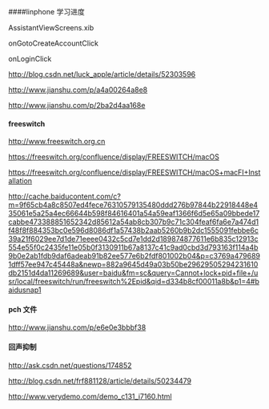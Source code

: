 ####linphone 学习进度

AssistantViewScreens.xib

onGotoCreateAccountClick

onLoginClick

http://blog.csdn.net/luck_apple/article/details/52303596

http://www.jianshu.com/p/a4a00264a8e8

http://www.jianshu.com/p/2ba2d4aa168e



#### freeswitch

http://www.freeswitch.org.cn

https://freeswitch.org/confluence/display/FREESWITCH/macOS

https://freeswitch.org/confluence/display/FREESWITCH/macOS+macFI+Installation

http://cache.baiducontent.com/c?m=9f65cb4a8c8507ed4fece76310579135480ddd276b97844b22918448e435061e5a25a4ec66644b598f84616401a54a59eaf1366f6d5e65a09bbede17cabbe473388851652342d85612a54ab8cb307b9c71c304feaf6fa6e7a474d1f48f8f884353bc0e596d8086df1a57438b2aab5260b9b2dc1555091febbe6c39a21f6029ee7d1de71eeee0432c5cd7e1dd2d189874877611e6b835c12913c554e55f0c2435fe11e05b0f3130911b67a8137c41c9ad0cbd3d793163f114a4b9b0e2ab1fdb9daf6adeab91b82ee577e6b2fdf801002b04&p=c3769a4796891dff57ee947c45448a&newp=882a9645d49a03b50be29629505294231610db2151d4da11269689&user=baidu&fm=sc&query=Cannot+lock+pid+file+/usr/local/freeswitch/run/freeswitch%2Epid&qid=d334b8cf00011a8b&p1=4#baidusnap1


#### pch 文件

http://www.jianshu.com/p/e6e0e3bbbf38


#### 回声抑制

http://ask.csdn.net/questions/174852

http://blog.csdn.net/frf881128/article/details/50234479

http://www.verydemo.com/demo_c131_i7160.html













